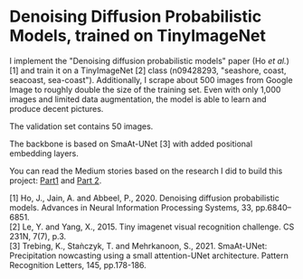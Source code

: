 # Denoising Diffusion Probabilistic Models, trained on TinyImageNet

I implement the "Denoising diffusion probabilistic models" paper (Ho _et al._) [1] and train it on a TinyImageNet [2] class (n09428293, "seashore,
coast, seacoast, sea-coast"). Additionally, I scrape about 500 images from Google Image to roughly double the size of the training set. Even with only 1,000 images and limited data augmentation, the model is able to learn and produce decent pictures.

The validation set contains 50 images.

The backbone is based on SmaAt-UNet [3] with added positional embedding layers.

You can read the Medium stories based on the research I did to build this project: [Part1](https://medium.com/@luc.frachon/the-intuitive-diffusion-model-part-1-10155c69b944) and [Part 2](https://medium.com/@luc.frachon/the-intuitive-diffusion-model-part-2-79c7e1e0ecb1).

\[1\] Ho, J., Jain, A. and Abbeel, P., 2020. Denoising diffusion probabilistic models. Advances in Neural Information Processing Systems, 33, pp.6840–6851.  
\[2\] Le, Y. and Yang, X., 2015. Tiny imagenet visual recognition challenge. CS 231N, 7(7), p.3.  
\[3\] Trebing, K., Staǹczyk, T. and Mehrkanoon, S., 2021. SmaAt-UNet: Precipitation nowcasting using a small attention-UNet architecture. 
Pattern Recognition Letters, 145, pp.178-186.
